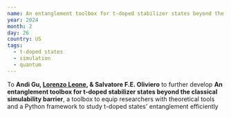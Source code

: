 ```yaml
---
name: An entanglement toolbox for t-doped stabilizer states beyond the classical simulability barrier
year: 2024
month: 2
day: 26
country: US
tags:
  - t-doped states
  - simulation
  - quantum
---
```

To **Andi Gu, [Lorenzo Leone](https://twitter.com/lorenzo_leone_?lang=en), & Salvatore F.E. Oliviero** to further develop **An entanglement toolbox for t-doped stabilizer states beyond the classical simulability barrier**, a toolbox to equip researchers with theoretical tools and a Python framework to study t-doped states' entanglement efficiently
